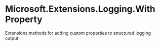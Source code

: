 # Microsoft.Extensions.Logging.WithProperty
Extensions methods for adding custom properties to structured logging output
